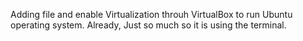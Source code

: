 Adding file and enable Virtualization throuh VirtualBox to run Ubuntu operating system. Already, Just so much so it is using the terminal.
